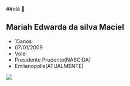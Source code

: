 ##olá 👋

## Mariah Edwarda da silva Maciel ##
- 15anos 
- 07/01/2009
- Volei
- Presidente Prudente(NASCIDA)
- Emlianopolis(ATUALMENTE)

![](https://media1.tenor.com/m/Y4NO3CbacxIAAAAC/im-awesome-i-know-im-awesome.gif)
